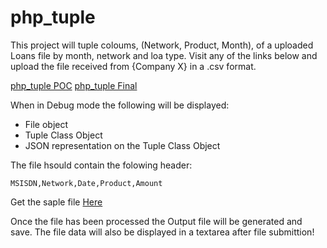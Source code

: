 # php_tuple

This project will tuple coloums, (Network, Product, Month), of a uploaded Loans file by month, network and loa type.
Visit any of the links below and upload the file received from {Company X} in a .csv format.

[php_tuple POC](https://phptuple.herokuapp.com/web/upload_loan_file.php)
[php_tuple Final](https://phptuple.herokuapp.com/web_2/)

When in Debug mode the following will be displayed:
- File object
- Tuple Class Object
- JSON representation on the Tuple Class Object

The file hsould contain the folowing header:

	MSISDN,Network,Date,Product,Amount
Get the saple file [Here](https://phptuple.herokuapp.com/web_2/Loans.csv)

Once the file has been processed the Output file will be generated and save.
The file data will also be displayed in a textarea after file submittion! 
